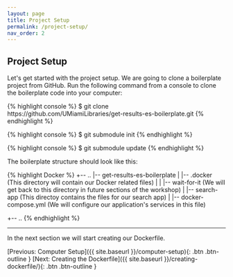 ```yaml
---
layout: page
title: Project Setup
permalink: /project-setup/
nav_order: 2
---
```


## Project Setup

<p>Let's get started with the project setup. We are going to clone a boilerplate project from GitHub. 
Run the following command from a console to clone the boilerplate code into your computer:</p>

<p>
{% highlight console %}
$ git clone https://github.com/UMiamiLibraries/get-results-es-boilerplate.git
{% endhighlight %} 
</p>

<p>
{% highlight console %}
$ git submodule init
{% endhighlight %} 
</p>

<p>
{% highlight console %}
$ git submodule update
{% endhighlight %} 
</p>

<p>The boilerplate structure should look like this:</p>

{% highlight Docker %}
+-- ..
|-- get-results-es-boilerplate
|   |-- .docker (This directory will contain our Docker related files)
|   |   |-- wait-for-it (We will get back to this directory in future sections of the workshop)
|   |-- search-app (This directoy contains the files for our search app)
|   |-- docker-compose.yml (We will configure our application's services in this file)

+-- ..
{% endhighlight %} 

<hr>

In the next section we will start creating our Dockerfile.


[Previous: Computer Setup]({{ site.baseurl }}/computer-setup){: .btn .btn-outline }
[Next: Creating the Dockerfile]({{ site.baseurl }}/creating-dockerfile/){: .btn .btn-outline }